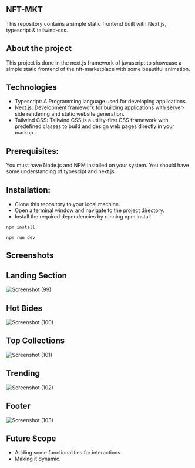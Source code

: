 ## NFT-MKT

This repository contains a simple static frontend built with Next.js, typescript & tailwind-css.

## About the project
This project is done in the next.js framework of javascript to showcase a simple static frontend of the nft-marketplace with some beautiful animation.


## Technologies 
* Typescript: A Programming language used for developing applications.
* Next.js: Development framework for building applications with server-side rendering and static website generation.
* Tailwind CSS: Tailwind CSS is a utility-first CSS framework with predefined classes to build and design web pages directly in your markup.


## Prerequisites:

You must have Node.js and NPM installed on your system.
You should have some understanding of typescipt and next.js.

## Installation:

* Clone this repository to your local machine.
* Open a terminal window and navigate to the project directory.
* Install the required dependencies by running npm install.
```shell
npm install
```

```shell
npm run dev
```


## Screenshots

## Landing Section
![Screenshot (99)](https://github.com/user-attachments/assets/b23dd747-2a07-4112-aa61-52fffb619916)

## Hot Bides
![Screenshot (100)](https://github.com/user-attachments/assets/95f12342-6550-41a8-afe7-4081b7f8961b)

## Top Collections
![Screenshot (101)](https://github.com/user-attachments/assets/5944d443-8b70-47d7-8f40-76da893d5ae8)

## Trending
![Screenshot (102)](https://github.com/user-attachments/assets/eb68326c-f3e7-4c39-bdda-573f38499125)

## Footer
![Screenshot (103)](https://github.com/user-attachments/assets/e94a450d-446d-49d0-8931-95f361176371)



## Future Scope
* Adding some functionalities for interactions.
* Making it dynamic.
